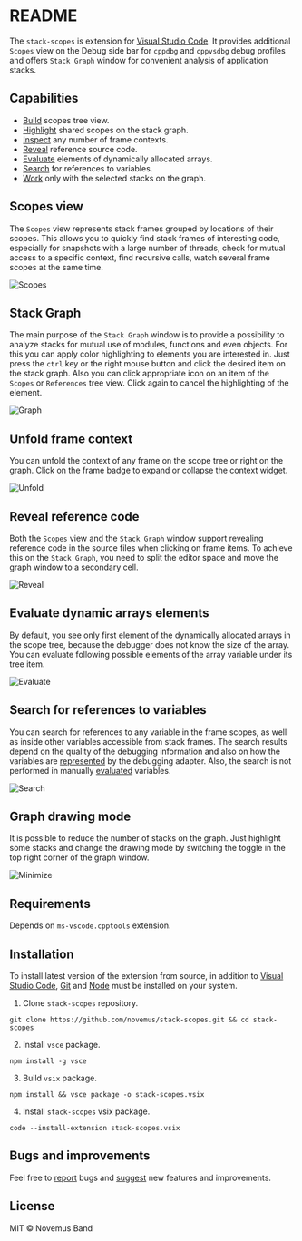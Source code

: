 # README

The `stack-scopes` is extension for [Visual Studio Code](https://code.visualstudio.com). It provides additional `Scopes` view on the Debug side bar for `cppdbg` and `cppvsdbg` debug profiles and offers `Stack Graph` window for convenient analysis of application stacks.

## Сapabilities

* [Build](#scopes-view) scopes tree view.
* [Highlight](#stack-graph) shared scopes on the stack graph.
* [Inspect](#unfold-frame-context) any number of frame contexts.
* [Reveal](#reveal-reference-code) reference source code.
* [Evaluate](#evaluate-dynamic-arrays-elements) elements of dynamically allocated arrays.
* [Search](#search-for-references-to-variables) for references to variables.
* [Work](#graph-drawing-mode) only with the selected stacks on the graph.

## Scopes view ##

The `Scopes` view represents stack frames grouped by locations of their scopes. This allows you to quickly find stack frames of interesting code, especially for snapshots with a large number of threads, check for mutual access to a specific context, find recursive calls, watch several frame scopes at the same time.

![Scopes](https://raw.githubusercontent.com/novemus/stack-scopes/master/resources/scopes.gif)

## Stack Graph ##

The main purpose of the `Stack Graph` window is to provide a possibility to analyze stacks for mutual use of modules, functions and even objects. For this you can apply color highlighting to elements you are interested in. Just press the `ctrl` key or the right mouse button and click the desired item on the stack graph. Also you can click appropriate icon on an item of the `Scopes` or `References` tree view. Click again to cancel the highlighting of the element.

![Graph](https://raw.githubusercontent.com/novemus/stack-scopes/master/resources/graph.gif)

## Unfold frame context ##

You can unfold the context of any frame on the scope tree or right on the graph. Click on the frame badge to expand or collapse the context widget.

![Unfold](https://raw.githubusercontent.com/novemus/stack-scopes/master/resources/unfold.gif)

## Reveal reference code ##

Both the `Scopes` view and the `Stack Graph` window support revealing reference code in the source files when clicking on frame items. To achieve this on the `Stack Graph`, you need to split the editor space and move the graph window to a secondary cell.

![Reveal](https://raw.githubusercontent.com/novemus/stack-scopes/master/resources/reveal.gif)

## Evaluate dynamic arrays elements ##

By default, you see only first element of the dynamically allocated arrays in the scope tree, because the debugger does not know the size of the array. You can evaluate following possible elements of the array variable under its tree item.

![Evaluate](https://raw.githubusercontent.com/novemus/stack-scopes/master/resources/evaluate.gif)

## Search for references to variables ##

You can search for references to any variable in the frame scopes, as well as inside other variables accessible from stack frames. The search results depend on the quality of the debugging information and also on how the variables are [represented](https://code.visualstudio.com/docs/cpp/natvis) by the debugging adapter. Also, the search is not performed in manually [evaluated](#evaluate-dynamic-arrays-elements) variables.

![Search](https://raw.githubusercontent.com/novemus/stack-scopes/master/resources/search.gif)

## Graph drawing mode ##

It is possible to reduce the number of stacks on the graph. Just highlight some stacks and change the drawing mode by switching the toggle in the top right corner of the graph window.

![Minimize](https://raw.githubusercontent.com/novemus/stack-scopes/master/resources/minimize.gif)

## Requirements

Depends on `ms-vscode.cpptools` extension.

## Installation

To install latest version of the extension from source, in addition to [Visual Studio Code](https://code.visualstudio.com), [Git](https://git-scm.com) and [Node](https://nodejs.org) must be installed on your system.

1. Clone `stack-scopes` repository.
```console
git clone https://github.com/novemus/stack-scopes.git && cd stack-scopes
```
2. Install `vsce` package.
```console
npm install -g vsce
```
3. Build `vsix` package.
```console
npm install && vsce package -o stack-scopes.vsix
```
4. Install `stack-scopes` vsix package.
```console
code --install-extension stack-scopes.vsix
```

## Bugs and improvements

Feel free to [report](https://github.com/novemus/stack-scopes/issues) bugs and [suggest](https://github.com/novemus/stack-scopes/issues) new features and improvements. 

## License

MIT © Novemus Band
